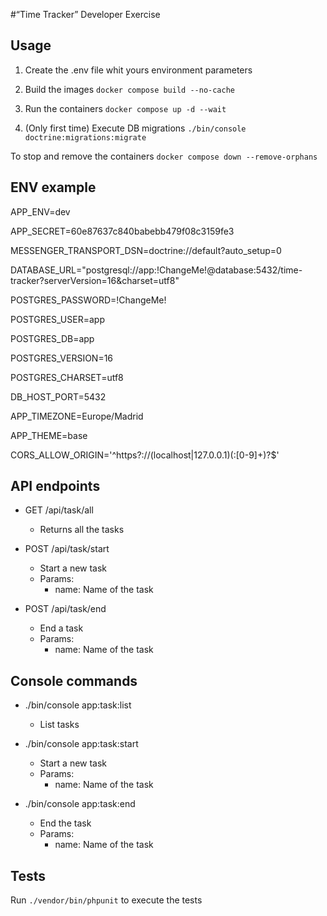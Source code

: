 #“Time Tracker” Developer Exercise
   
## Usage

1. Create the .env file whit yours environment parameters

2. Build the images `docker compose build --no-cache`

3. Run the containers `docker compose up -d --wait`

4. (Only first time) Execute DB migrations `./bin/console doctrine:migrations:migrate`

To stop and remove the containers `docker compose down --remove-orphans`

## ENV example

APP_ENV=dev

APP_SECRET=60e87637c840babebb479f08c3159fe3

MESSENGER_TRANSPORT_DSN=doctrine://default?auto_setup=0

DATABASE_URL="postgresql://app:!ChangeMe!@database:5432/time-tracker?serverVersion=16&charset=utf8"

POSTGRES_PASSWORD=!ChangeMe!

POSTGRES_USER=app

POSTGRES_DB=app

POSTGRES_VERSION=16

POSTGRES_CHARSET=utf8

DB_HOST_PORT=5432

APP_TIMEZONE=Europe/Madrid

APP_THEME=base

CORS_ALLOW_ORIGIN='^https?://(localhost|127\.0\.0\.1)(:[0-9]+)?$'

## API endpoints

- GET /api/task/all
    - Returns all the tasks
    
- POST /api/task/start
    - Start a new task
    - Params:
        - name: Name of the task

- POST /api/task/end
    - End a task
    - Params:
        - name: Name of the task
    
## Console commands

- ./bin/console app:task:list
    - List tasks

- ./bin/console app:task:start
    - Start a new task
    - Params:
        - name: Name of the task
    
- ./bin/console app:task:end
    - End the task
    - Params:
        - name: Name of the task
    
## Tests

Run `./vendor/bin/phpunit` to execute the tests